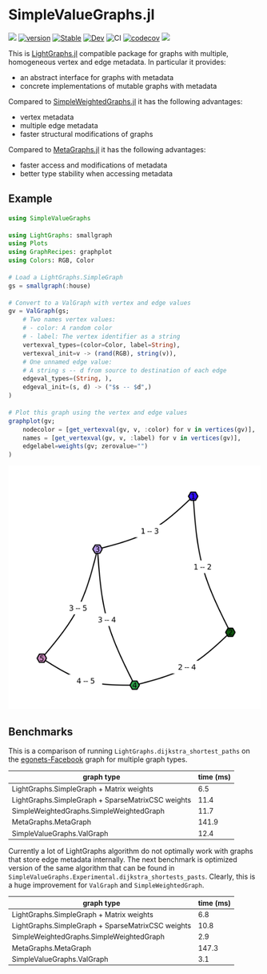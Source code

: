 # SimpleValueGraphs.jl

![](https://img.shields.io/badge/lifecycle-maturing-blue.svg)
[![version](https://juliahub.com/docs/SimpleValueGraphs/version.svg)](https://juliahub.com/ui/Packages/SimpleValueGraphs/aub6U)
[![Stable](https://img.shields.io/badge/docs-stable-blue.svg)](https://simonschoelly.github.io/SimpleValueGraphs.jl/stable)
[![Dev](https://img.shields.io/badge/docs-dev-blue.svg)](https://simonschoelly.github.io/SimpleValueGraphs.jl/dev)
![CI](https://github.com/simonschoelly/SimpleValueGraphs.jl/workflows/CI/badge.svg?branch=master)
[![codecov](https://codecov.io/gh/simonschoelly/SimpleValueGraphs.jl/branch/master/graph/badge.svg)](https://codecov.io/gh/simonschoelly/SimpleValueGraphs.jl)
[![](https://img.shields.io/badge/chat-Zulip%23graphs-yellow)](https://julialang.zulipchat.com/#narrow/stream/228745-graphs)

This is [LightGraphs.jl](https://github.com/JuliaGraphs/LightGraphs.jl) compatible package for graphs with multiple, homogeneous vertex and edge metadata. In particular it provides:
- an abstract interface for graphs with metadata
- concrete implementations of mutable graphs with metadata

Compared to [SimpleWeightedGraphs.jl](https://github.com/JuliaGraphs/SimpleWeightedGraphs.jl) it has the following advantages:
- vertex metadata
- multiple edge metadata
- faster structural modifications of graphs

Compared to [MetaGraphs.jl](https://github.com/JuliaGraphs/MetaGraphs.jl) it has the following advantages:
- faster access and modifications of metadata
- better type stability when accessing metadata

## Example

```julia
using SimpleValueGraphs

using LightGraphs: smallgraph
using Plots
using GraphRecipes: graphplot
using Colors: RGB, Color

# Load a LightGraphs.SimpleGraph
gs = smallgraph(:house)

# Convert to a ValGraph with vertex and edge values
gv = ValGraph(gs;
    # Two names vertex values:
    # - color: A random color
    # - label: The vertex identifier as a string
    vertexval_types=(color=Color, label=String),
    vertexval_init=v -> (rand(RGB), string(v)),
    # One unnamed edge value:
    # A string s -- d from source to destination of each edge
    edgeval_types=(String, ),
    edgeval_init=(s, d) -> ("$s -- $d",)
)

# Plot this graph using the vertex and edge values
graphplot(gv;
    nodecolor = [get_vertexval(gv, v, :color) for v in vertices(gv)],
    names = [get_vertexval(gv, v, :label) for v in vertices(gv)],
    edgelabel=weights(gv; zerovalue="")
)
```
![example output](https://github.com/simonschoelly/SimpleValueGraphs.jl/blob/master/docs/assets/readme-example-output.png)

## Benchmarks

This is a comparison of running `LightGraphs.dijkstra_shortest_paths` on the [egonets-Facebook](https://snap.stanford.edu/data/egonets-Facebook.html) graph for multiple graph types.

| graph type                                        | time (ms) |
| ------------------------------------------------- | --------- |
| LightGraphs.SimpleGraph + Matrix weights          | 6.5       |
| LightGraphs.SimpleGraph + SparseMatrixCSC weights | 11.4      |
| SimpleWeightedGraphs.SimpleWeightedGraph          | 11.7      |
| MetaGraphs.MetaGraph                              | 141.9     |
| SimpleValueGraphs.ValGraph                        | 12.4      |

Currently a lot of LightGraphs algorithm do not optimally work with graphs that store edge metadata
internally. The next benchmark is optimized version of the same algorithm that can be found
in `SimpleValueGraphs.Experimental.dijkstra_shortests_pasts`. Clearly, this is a huge improvement for
`ValGraph` and `SimpleWeightedGraph`.

| graph type                                        | time (ms) |
| ------------------------------------------------- | --------- |
| LightGraphs.SimpleGraph + Matrix weights          | 6.8       |
| LightGraphs.SimpleGraph + SparseMatrixCSC weights | 10.8      |
| SimpleWeightedGraphs.SimpleWeightedGraph          | 2.9       |
| MetaGraphs.MetaGraph                              | 147.3     |
| SimpleValueGraphs.ValGraph                        | 3.1       |

